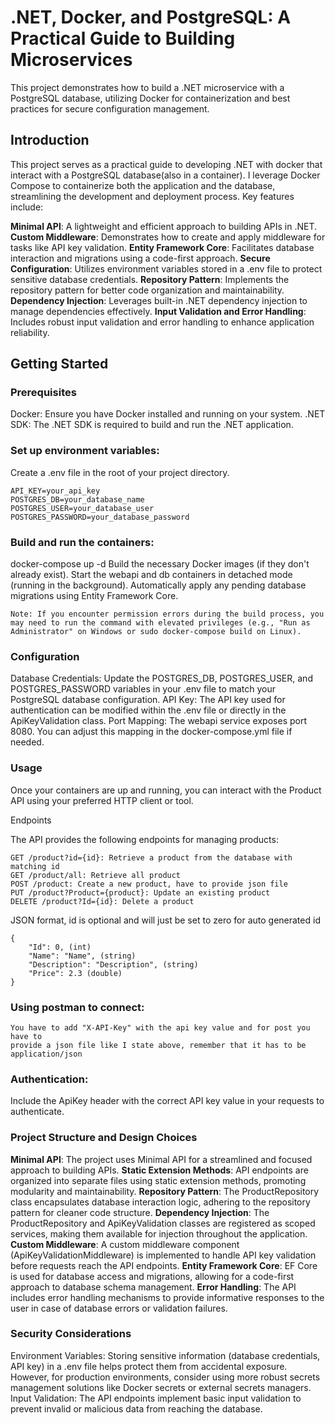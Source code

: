 # .NET, Docker, and PostgreSQL: A Practical Guide to Building Microservices

This project demonstrates how to build a .NET microservice with a PostgreSQL database, utilizing Docker for containerization and best practices for secure configuration management.



## Introduction

This project serves as a practical guide to developing .NET with docker that interact with a PostgreSQL database(also in a container). I leverage Docker Compose to containerize both the application and the database, streamlining the development and deployment process. Key features include:

**Minimal API**: A lightweight and efficient approach to building APIs in .NET.
**Custom Middleware**: Demonstrates how to create and apply middleware for tasks like API key validation.
**Entity Framework Core**: Facilitates database interaction and migrations using a code-first approach.
**Secure Configuration**: Utilizes environment variables stored in a .env file to protect sensitive database credentials.
**Repository Pattern**: Implements the repository pattern for better code organization and maintainability.
**Dependency Injection**: Leverages built-in .NET dependency injection to manage dependencies effectively.
**Input Validation and Error Handling**: Includes robust input validation and error handling to enhance application reliability.

## Getting Started
### Prerequisites

Docker: Ensure you have Docker installed and running on your system.
.NET SDK: The .NET SDK is required to build and run the .NET application.

### Set up environment variables:

Create a .env file in the root of your project directory.

    API_KEY=your_api_key
    POSTGRES_DB=your_database_name
    POSTGRES_USER=your_database_user
    POSTGRES_PASSWORD=your_database_password


### Build and run the containers:

docker-compose up -d
Build the necessary Docker images (if they don't already exist).
Start the webapi and db containers in detached mode (running in the background).
Automatically apply any pending database migrations using Entity Framework Core.

    Note: If you encounter permission errors during the build process, you may need to run the command with elevated privileges (e.g., "Run as Administrator" on Windows or sudo docker-compose build on Linux).

### Configuration

Database Credentials: Update the POSTGRES_DB, POSTGRES_USER, and POSTGRES_PASSWORD variables in your .env file to match your PostgreSQL database configuration.
API Key: The API key used for authentication can be modified within the .env file or directly in the ApiKeyValidation class.
Port Mapping: The webapi service exposes port 8080. You can adjust this mapping in the docker-compose.yml file if needed.

### Usage

Once your containers are up and running, you can interact with the Product API using your preferred HTTP client or tool.

Endpoints

The API provides the following endpoints for managing products:

    GET /product?id={id}: Retrieve a product from the database with matching id
    GET /product/all: Retrieve all product
    POST /product: Create a new product, have to provide json file
    PUT /product?Product={product}: Update an existing product
    DELETE /product?Id={id}: Delete a product

JSON format, id is optional and will just be set to zero for auto generated id
    
    {
        "Id": 0, (int)
        "Name": "Name", (string)
        "Description": "Description", (string)
        "Price": 2.3 (double)
    }

### Using postman to connect:

    You have to add "X-API-Key" with the api key value and for post you have to
    provide a json file like I state above, remember that it has to be application/json

### Authentication:

Include the ApiKey header with the correct API key value in your requests to authenticate.

### Project Structure and Design Choices

**Minimal API**: The project uses Minimal API for a streamlined and focused approach to building APIs.
**Static Extension Methods**: API endpoints are organized into separate files using static extension methods, promoting modularity and maintainability.
**Repository Pattern**: The ProductRepository class encapsulates database interaction logic, adhering to the repository pattern for cleaner code structure.
**Dependency Injection**: The ProductRepository and ApiKeyValidation classes are registered as scoped services, making them available for injection throughout the application.
**Custom Middleware**: A custom middleware component (ApiKeyValidationMiddleware) is implemented to handle API key validation before requests reach the API endpoints.
**Entity Framework Core**: EF Core is used for database access and migrations, allowing for a code-first approach to database schema management.
**Error Handling**: The API includes error handling mechanisms to provide informative responses to the user in case of database errors or validation failures.

### Security Considerations

Environment Variables: Storing sensitive information (database credentials, API key) in a .env file helps protect them from accidental exposure. However, for production environments, consider using more robust secrets management solutions like Docker secrets or external secrets managers.
Input Validation: The API endpoints implement basic input validation to prevent invalid or malicious data from reaching the database.